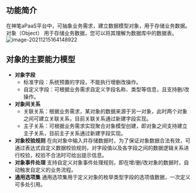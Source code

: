 ## 功能简介

在神笔aPaaS平台中，可抽象业务需求，建立数据模型对象，用于存储业务数据。对象（Object） 用于存储业务数据，您可以将其理解为数据库中的数据表。
![image-20211215164148922](https://qcloudimg.tencent-cloud.cn/raw/4b60c4c8f5322edee77fde21a0039d11.png)

## 对象的主要能力模型

- **对象字段**
  - 标准字段：系统预置的字段，不能执行增删改操作。
  - 自定义字段：可根据业务需求自定义字段名称、类型等信息，且支持删/改操作。
- **对象间关系**
  - 关联关系：根据业务需求，某对象的数据来源于另一对象，此时两个对象之间可建立关联关系，目前关联关系通过新建字段实现。
  - 主子关系：可根据业务需求实现聚合对象模型创建，即对象之间支持建立主子关系，目前主子关系通过新建字段实现。
- **对象校验规则**
  在向对象中输入并存储数据时，为了保证对象数据合法有效，可通过表达式自定义数据校验规则，对字段值以及各字段之间的数据逻辑关系进行校验，校验不合法时可给出提示信息。
- **对象事件处理**
  支持自定义对象事件处理规则，即在增/删/改对象的数据时，自动触发自定义的业务流程。
- **通用选项集**
  通用选项集用于定义对象的枚举类型字段的选项值数据，一次定义可多处引用。